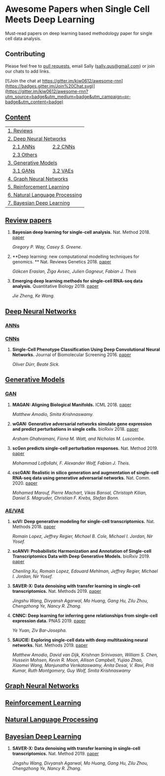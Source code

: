 # Awesome Papers when Single Cell Meets Deep Learning
Must-read papers on deep learning based methodology paper for single cell data analysis.



## Contributing
Please feel free to [pull requests](https://github.com/sallyqus/SingleCellMeetsDeepLearning/pulls), email Sally (sally.qus@gmail.com) or join our chats to add links.

[![Join the chat at https://gitter.im/kjw0612/awesome-rnn](https://badges.gitter.im/Join%20Chat.svg)](https://gitter.im/kjw0612/awesome-rnn?utm_source=badge&utm_medium=badge&utm_campaign=pr-badge&utm_content=badge)

## [Content](#content)

<table>
<tr><td colspan="2"><a href="#review-papers">1. Reviews</a></td></tr> 
<tr><td colspan="2"><a href="#dnns">2. Deep Neural Networks </a></td></tr>
<tr>
    <td>&emsp;<a href="#anns">2.1 ANNs </a></td>
    <td>&ensp;<a href="#cnns">2.2 CNNs </a></td>
</tr>
<tr>
    <td>&emsp;<a href="#others">2.3 Others </a></td>
    <td></td>
</tr>
<tr><td colspan="2"><a href="#generative-models">3. Generative Models </a></td></tr> 
<tr>
    <td>&emsp;<a href="#gan">3.1 GANs </a></td>
    <td>&ensp;<a href="#vae">3.2 VAEs </a></td>
</tr>
<tr><td colspan="2"><a href="#graph-neural-networks">4. Graph Neural Networks</a></td></tr> 
<tr><td colspan="2"><a href="#reinforcement-learning">5. Reinforcement Learning</a></td></tr> 
<tr><td colspan="2"><a href="#natural-language-processing">6. Natural Language Processing</a></td></tr> 
<tr><td colspan="2"><a href="#bayesian-deep-learning">7. Bayesian Deep Learning </a></td></tr>
</table>



## [Review papers](#content)

1. **Bayesian deep learning for single-cell analysis.** Nat. Method 2018. [paper](https://www.nature.com/articles/s41592-018-0230-9.pdf?origin=ppub)

    *Gregory P. Way, Casey S. Greene.* 
    
1. **Deep learning: new computational modelling techniques for genomics. ** Nat. Reviews Genetics 2018. [paper](https://www.nature.com/articles/s41576-019-0122-6.pdf)

    *Gökcen Eraslan, Žiga Avsec, Julien Gagneur, Fabian J. Theis*
    
1. **Emerging deep learning methods for single-cell RNA-seq data analysis.** Quantitative Biology 2019. [paper](file:///Volumes/GoogleDrive/My%20Drive/Papers/scRNAseq+Computation/2019.Zheng-Wang2019_Article_EmergingDeepLearningMethodsFor.pdf)

    *Jie Zheng, Ke Wang.*
        
## [Deep Neural Networks](#content)   

### [ANNs](#content)


### [CNNs](#content)

1. **Single-Cell Phenotype Classification Using Deep Convolutional Neural Networks.** Journal of Biomolecular Screening 2016. [paper](https://journals.sagepub.com/doi/pdf/10.1177/1087057116631284)
   
    *Oliver Dürr, Beate Sick.* 
    
## [Generative Models](#content)   


### [GAN](#content)
1. **MAGAN: Aligning Biological Manifolds.** ICML 2018. [paper](http://proceedings.mlr.press/v80/amodio18a/amodio18a.pdf)
   
    *Matthew Amodio, Smita Krishnaswamy.* 

1. **wGAN: Generative adversarial networks simulate gene expression and predict perturbations in single cells.** bioRxiv 2018. [paper](http://proceedings.mlr.press/v80/amodio18a/amodio18a.pdf)
   
    *Arsham Ghahramani, Fiona M. Watt, and Nicholas M. Luscombe.* 

1. **scGen predicts single-cell perturbation responses.** Nat. Method 2019. [paper](https://www.nature.com/articles/s41592-019-0494-8.pdf)
   
    *Mohammad Lotfollahi, F. Alexander Wolf, Fabian J. Theis.* 

1. **cscGAN: Realistic in silico generation and augmentation of single-cell RNA-seq data using generative adversarial networks.** Nat. Comm. 2020. [paper](https://www.nature.com/articles/s41467-019-14018-z.pdf)
   
    *Mohamed Marouf, Pierre Machart, Vikas Bansal, Christoph Kilian, Daniel S. Magruder, Christian F. Krebs, Stefan Bonn.* 

    

### [AE/VAE](#content)
1. **scVI: Deep generative modeling for single-cell transcriptomics.** Nat. Methods 2018. [paper](https://www.nature.com/articles/s41592-018-0229-2.pdf)
   
    *Romain Lopez, Jeffrey Regier, Michael B. Cole, Michael I. Jordan, Nir Yosef.* 
    
1. **scANVI: Probabilistic Harmonization and Annotation of Single-cell Transcriptomics Data with Deep Generative Models.** bioRxiv 2019. [paper](https://www.biorxiv.org/content/10.1101/532895v2.full.pdf)
   
    *Chenling Xu, Romain Lopez, Edouard Mehlman, Jeffrey Regier, Michael I. Jordan, Nir Yosef.* 
    
1. **SAVER-X: Data denoising with transfer learning in single-cell transcriptomics.** Nat. Methods 2019. [paper](https://www.nature.com/articles/s41592-019-0537-1.pdf)
   
    *Jingshu Wang, Divyansh Agarwal, Mo Huang, Gang Hu, Zilu Zhou, Chengzhong Ye, Nancy R. Zhang.* 
    
1. **CNNC: Deep learning for inferring gene relationships from single-cell expression data.** PNAS 2019. [paper](https://www.pnas.org/content/pnas/116/52/27151.full.pdf)
   
    *Ye Yuan, Ziv Bar-Josepha.* 
    
1. **SAUCIE: Exploring single-cell data with deep multitasking neural networks.** Nat. Methods 2019. [paper](https://www.nature.com/articles/s41592-019-0576-7.pdf)
   
    *Matthew Amodio, David van Dijk, Krishnan Srinivasan, William S. Chen, Hussein Mohsen, Kevin R. Moon, Allison Campbell, Yujiao Zhao, Xiaomei Wang, Manjunatha Venkataswamy, Anita Desai, V. Ravi, Priti Kumar, Ruth Montgomery, Guy Wolf, Smita Krishnaswamy* 
    
    

## [Graph Neural Networks](#content)  

## [Reinforcement Learning](#content)   
## [Natural Language Processing](#content)  

## [Bayesian Deep Learning](#content)   
1. **SAVER-X: Data denoising with transfer learning in single-cell transcriptomics.** Nat. Method 2019. [paper](https://www.nature.com/articles/s41592-019-0537-1.pdf)
   
    *Jingshu Wang, Divyansh Agarwal, Mo Huang, Gang Hu, Zilu Zhou, Chengzhong Ye, Nancy R. Zhang.* 

